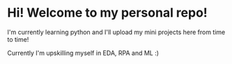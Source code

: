 # Hi! Welcome to my personal repo!

I'm currently learning python and I'll upload my mini projects here from time to time!

Currently I'm upskilling myself in EDA, RPA and ML :)
